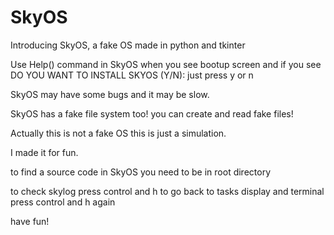 # SkyOS
Introducing SkyOS, a fake OS made in python and tkinter


Use Help() command in SkyOS
when you see bootup screen and if you see DO YOU WANT TO INSTALL SKYOS (Y/N): just press y or n

SkyOS may have some bugs and it may be slow.

SkyOS has a fake file system too!
you can create and read fake files!

Actually this is not a fake OS this is just a simulation.

I made it for fun.

to find a source code in SkyOS you need to be in root directory

to check skylog press control and h
to go back to tasks display and terminal press control and h again


have fun!
